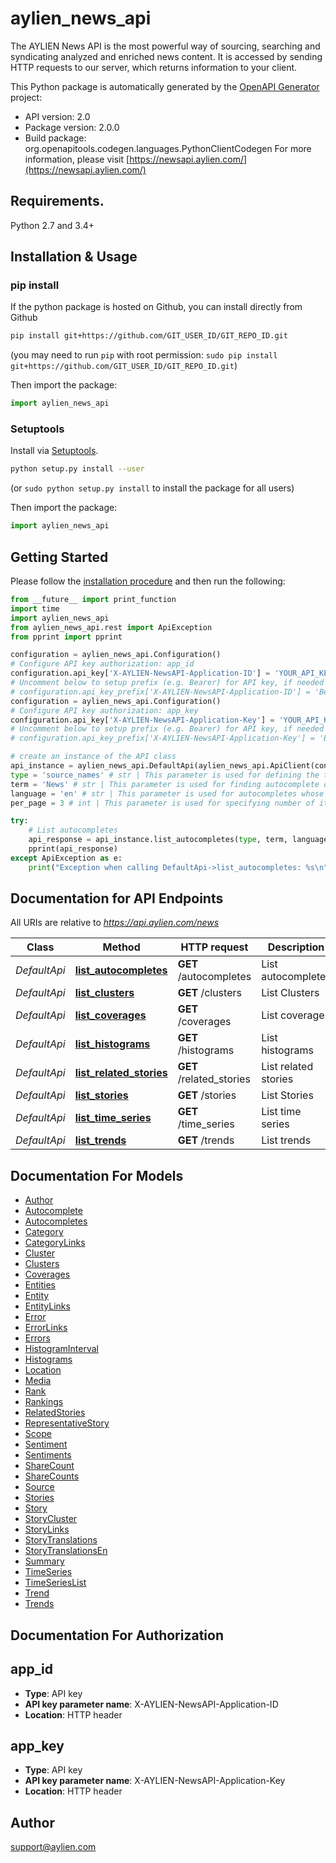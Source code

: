 # aylien_news_api
The AYLIEN News API is the most powerful way of sourcing, searching and syndicating analyzed and enriched news content. It is accessed by sending HTTP requests to our server, which returns information to your client. 

This Python package is automatically generated by the [OpenAPI Generator](https://openapi-generator.tech) project:

- API version: 2.0
- Package version: 2.0.0
- Build package: org.openapitools.codegen.languages.PythonClientCodegen
For more information, please visit [https://newsapi.aylien.com/](https://newsapi.aylien.com/)

## Requirements.

Python 2.7 and 3.4+

## Installation & Usage
### pip install

If the python package is hosted on Github, you can install directly from Github

```sh
pip install git+https://github.com/GIT_USER_ID/GIT_REPO_ID.git
```
(you may need to run `pip` with root permission: `sudo pip install git+https://github.com/GIT_USER_ID/GIT_REPO_ID.git`)

Then import the package:
```python
import aylien_news_api 
```

### Setuptools

Install via [Setuptools](http://pypi.python.org/pypi/setuptools).

```sh
python setup.py install --user
```
(or `sudo python setup.py install` to install the package for all users)

Then import the package:
```python
import aylien_news_api
```

## Getting Started

Please follow the [installation procedure](#installation--usage) and then run the following:

```python
from __future__ import print_function
import time
import aylien_news_api
from aylien_news_api.rest import ApiException
from pprint import pprint

configuration = aylien_news_api.Configuration()
# Configure API key authorization: app_id
configuration.api_key['X-AYLIEN-NewsAPI-Application-ID'] = 'YOUR_API_KEY'
# Uncomment below to setup prefix (e.g. Bearer) for API key, if needed
# configuration.api_key_prefix['X-AYLIEN-NewsAPI-Application-ID'] = 'Bearer'
configuration = aylien_news_api.Configuration()
# Configure API key authorization: app_key
configuration.api_key['X-AYLIEN-NewsAPI-Application-Key'] = 'YOUR_API_KEY'
# Uncomment below to setup prefix (e.g. Bearer) for API key, if needed
# configuration.api_key_prefix['X-AYLIEN-NewsAPI-Application-Key'] = 'Bearer'

# create an instance of the API class
api_instance = aylien_news_api.DefaultApi(aylien_news_api.ApiClient(configuration))
type = 'source_names' # str | This parameter is used for defining the type of autocompletes. 
term = 'News' # str | This parameter is used for finding autocomplete objects that contain the specified value. 
language = 'en' # str | This parameter is used for autocompletes whose language is the specified value. It supports [ISO 639-1](https://en.wikipedia.org/wiki/List_of_ISO_639-1_codes) language codes.  (optional) (default to 'en')
per_page = 3 # int | This parameter is used for specifying number of items in each page.  (optional) (default to 3)

try:
    # List autocompletes
    api_response = api_instance.list_autocompletes(type, term, language=language, per_page=per_page)
    pprint(api_response)
except ApiException as e:
    print("Exception when calling DefaultApi->list_autocompletes: %s\n" % e)

```

## Documentation for API Endpoints

All URIs are relative to *https://api.aylien.com/news*

Class | Method | HTTP request | Description
------------ | ------------- | ------------- | -------------
*DefaultApi* | [**list_autocompletes**](docs/DefaultApi.md#list_autocompletes) | **GET** /autocompletes | List autocompletes
*DefaultApi* | [**list_clusters**](docs/DefaultApi.md#list_clusters) | **GET** /clusters | List Clusters
*DefaultApi* | [**list_coverages**](docs/DefaultApi.md#list_coverages) | **GET** /coverages | List coverages
*DefaultApi* | [**list_histograms**](docs/DefaultApi.md#list_histograms) | **GET** /histograms | List histograms
*DefaultApi* | [**list_related_stories**](docs/DefaultApi.md#list_related_stories) | **GET** /related_stories | List related stories
*DefaultApi* | [**list_stories**](docs/DefaultApi.md#list_stories) | **GET** /stories | List Stories
*DefaultApi* | [**list_time_series**](docs/DefaultApi.md#list_time_series) | **GET** /time_series | List time series
*DefaultApi* | [**list_trends**](docs/DefaultApi.md#list_trends) | **GET** /trends | List trends


## Documentation For Models

 - [Author](docs/Author.md)
 - [Autocomplete](docs/Autocomplete.md)
 - [Autocompletes](docs/Autocompletes.md)
 - [Category](docs/Category.md)
 - [CategoryLinks](docs/CategoryLinks.md)
 - [Cluster](docs/Cluster.md)
 - [Clusters](docs/Clusters.md)
 - [Coverages](docs/Coverages.md)
 - [Entities](docs/Entities.md)
 - [Entity](docs/Entity.md)
 - [EntityLinks](docs/EntityLinks.md)
 - [Error](docs/Error.md)
 - [ErrorLinks](docs/ErrorLinks.md)
 - [Errors](docs/Errors.md)
 - [HistogramInterval](docs/HistogramInterval.md)
 - [Histograms](docs/Histograms.md)
 - [Location](docs/Location.md)
 - [Media](docs/Media.md)
 - [Rank](docs/Rank.md)
 - [Rankings](docs/Rankings.md)
 - [RelatedStories](docs/RelatedStories.md)
 - [RepresentativeStory](docs/RepresentativeStory.md)
 - [Scope](docs/Scope.md)
 - [Sentiment](docs/Sentiment.md)
 - [Sentiments](docs/Sentiments.md)
 - [ShareCount](docs/ShareCount.md)
 - [ShareCounts](docs/ShareCounts.md)
 - [Source](docs/Source.md)
 - [Stories](docs/Stories.md)
 - [Story](docs/Story.md)
 - [StoryCluster](docs/StoryCluster.md)
 - [StoryLinks](docs/StoryLinks.md)
 - [StoryTranslations](docs/StoryTranslations.md)
 - [StoryTranslationsEn](docs/StoryTranslationsEn.md)
 - [Summary](docs/Summary.md)
 - [TimeSeries](docs/TimeSeries.md)
 - [TimeSeriesList](docs/TimeSeriesList.md)
 - [Trend](docs/Trend.md)
 - [Trends](docs/Trends.md)


## Documentation For Authorization


## app_id

- **Type**: API key
- **API key parameter name**: X-AYLIEN-NewsAPI-Application-ID
- **Location**: HTTP header


## app_key

- **Type**: API key
- **API key parameter name**: X-AYLIEN-NewsAPI-Application-Key
- **Location**: HTTP header


## Author

support@aylien.com


